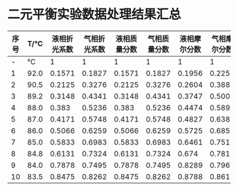 # 二元平衡实验数据处理结果汇总

| 序号 | T/℃ | 液相折光系数 | 气相折光系数 | 液相质量分数 | 气相质量分数 | 液相摩尔分数 | 气相摩尔分数 | γ1 | γ2 |
|-----|-----|------------|------------|------------|------------|------------|------------|-----|-----|
| -   | ℃   | 1          | 1          | 1          | 1          | 1          | 1          | 1   | 1   |
| 1   | 92.0| 0.1571     | 0.1827     | 0.1571     | 0.1827     | 0.1956     | 0.2258     | 0.689 | 1.1845 |
| 2   | 90.5| 0.2125     | 0.3276     | 0.2125     | 0.3276     | 0.2604     | 0.3886     | 0.9408 | 1.0802 |
| 3   | 89.2| 0.3148     | 0.4341     | 0.3148     | 0.4341     | 0.3747     | 0.5002     | 0.8826 | 1.1007 |
| 4   | 88.0| 0.383     | 0.5236     | 0.383     | 0.5236     | 0.4474     | 0.5891     | 0.9101 | 1.0751 |
| 5   | 87.0| 0.4171     | 0.5748     | 0.4171     | 0.5748     | 0.4827     | 0.6381     | 0.9482 | 1.054 |
| 6   | 86.0| 0.5066     | 0.6259     | 0.5066     | 0.6259     | 0.5725     | 0.6858     | 0.8921 | 1.1539 |
| 7   | 85.0| 0.5833     | 0.6983     | 0.5833     | 0.6983     | 0.6461     | 0.7512     | 0.8992 | 1.1503 |
| 8   | 84.8| 0.6131     | 0.7324     | 0.6131     | 0.7324     | 0.674     | 0.7812     | 0.9032 | 1.1073 |
| 9   | 84.0| 0.7878     | 0.7495     | 0.7878     | 0.7495     | 0.8289     | 0.796     | 0.7714 | 2.0337 |
| 10   | 83.5| 0.8475     | 0.8262     | 0.8475     | 0.8262     | 0.8788     | 0.8611     | 0.8023 | 1.9961 |
